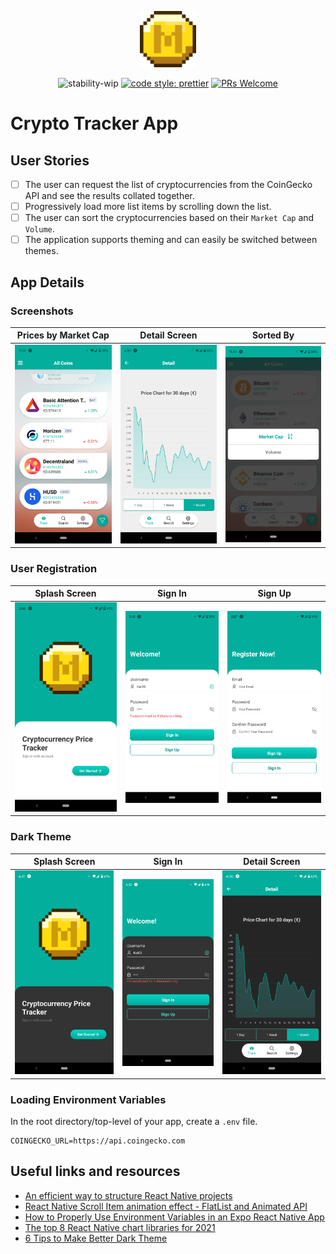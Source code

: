 <p align="center">
  <img src="./src/assets/minecoin.png" alt="Minecoin" width="90" />
</p>

<div align="center">

![stability-wip](https://img.shields.io/badge/stability-work_in_progress-lightgrey.svg)
[![code style: prettier](https://img.shields.io/badge/code_style-prettier-ff69b4.svg?style=flat-square)](https://github.com/prettier/prettier)
[![PRs Welcome](https://img.shields.io/badge/PRs-welcome-brightgreen.svg?style=flat-square)](http://makeapullrequest.com)

</div>

# Crypto Tracker App


## User Stories

- [ ] The user can request the list of cryptocurrencies from the CoinGecko API and see the results collated together.
- [ ] Progressively load more list items by scrolling down the list.
- [ ] The user can sort the cryptocurrencies based on their `Market Cap` and `Volume`.
- [ ] The application supports theming and can easily be switched between themes.

## App Details

### Screenshots

| Prices by Market Cap  | Detail Screen | Sorted By |
| :-: | :-: | :-: |
| ![Prices Screen](./src/assets/screenshot/prices.png) | ![Detail Screen](./src/assets/screenshot/detail.png) | ![Sorted By](./src/assets/screenshot/sorted.png) |

### User Registration

| Splash Screen  | Sign In | Sign Up |
| :-: | :-: | :-: |
| ![Splash Screen](./src/assets/screenshot/splash.png) | ![Sign In](./src/assets/screenshot/login.png)  |  ![Sign Up](./src/assets/screenshot/signup.png) |


### Dark Theme

| Splash Screen  | Sign In | Detail Screen |
| :-: | :-: | :-: |
| ![Splash Screen](./src/assets/screenshot/d_splash.png) | ![Sign In](./src/assets/screenshot/d_login.png)  |  ![Detail Screen](./src/assets/screenshot/d_detail.png) |

### Loading Environment Variables

In the root directory/top-level of your app, create a `.env` file.

```
COINGECKO_URL=https://api.coingecko.com
```

## Useful links and resources
- [An efficient way to structure React Native projects](https://cheesecakelabs.com/blog/efficient-way-structure-react-native-projects/)
- [React Native Scroll Item animation effect - FlatList and Animated API](https://www.youtube.com/watch?v=F8x-dyIsrJ8)
- [How to Properly Use Environment Variables in an Expo React Native App](https://medium.com/swlh/how-to-properly-use-environment-variables-in-an-expo-react-native-app-7ab852590b30#:~:text=An%20environment%20variable%20is%20a,to%20be%20imported%20at%20all.)
- [The top 8 React Native chart libraries for 2021](https://blog.logrocket.com/the-top-8-react-native-chart-libraries-for-2021/)
- [6 Tips to Make Better Dark Theme](https://uxmisfit.com/2020/09/14/ui-tutorial-6-tips-to-make-better-dark-theme/)
